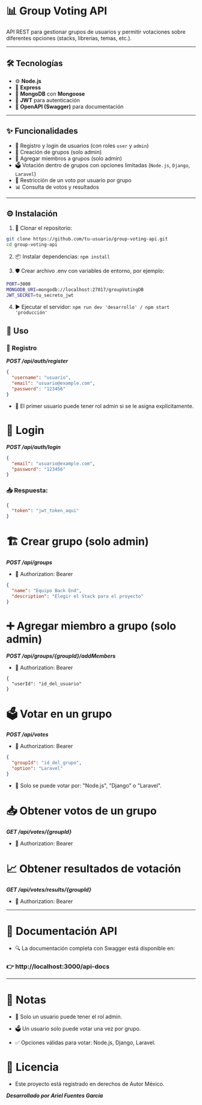 # 📊 Group Voting API

API REST para gestionar grupos de usuarios y permitir votaciones sobre diferentes opciones (stacks, librerías, temas, etc.).

---

## 🛠️ Tecnologías

- ⚙️ **Node.js**
- 🚀 **Express**
- 🍃 **MongoDB** con **Mongoose**
- 🔐 **JWT** para autenticación
- 📄 **OpenAPI (Swagger)** para documentación

---

## ✨ Funcionalidades

- 📝 Registro y login de usuarios (con roles `user` y `admin`)
- 👑 Creación de grupos (solo admin)
- 👥 Agregar miembros a grupos (solo admin)
- 🗳️ Votación dentro de grupos con opciones limitadas (`Node.js`, `Django`, `Laravel`)
- 🔁 Restricción de un voto por usuario por grupo
- 📊 Consulta de votos y resultados

---

## ⚙️ Instalación

1. 📂 Clonar el repositorio:
```bash
git clone https://github.com/tu-usuario/group-voting-api.git
cd group-voting-api
```
2. 📦 Instalar dependencias:
`npm install`

3. 🛡️ Crear archivo .env con variables de entorno, por ejemplo:
```sh
PORT=3000
MONGODB_URI=mongodb://localhost:27017/groupVotingDB
JWT_SECRET=tu_secreto_jwt
```

4. ▶️ Ejecutar el servidor:
`npm run dev 'desarrollo' / npm start 'producción'`

## 🚀 Uso

### 🧾 Registro

***POST /api/auth/register***
```json
{
  "username": "usuario",
  "email": "usuario@example.com",
  "password": "123456"
}
```
- 📌 El primer usuario puede tener rol admin si se le asigna explícitamente.

# 🔑 Login

***POST /api/auth/login***
```json
{
  "email": "usuario@example.com",
  "password": "123456"
}
```
### 📥 Respuesta:
```json
{
  "token": "jwt_token_aqui"
}
```

# 🏗️ Crear grupo (solo admin)

***POST /api/groups***
- 🔐 Authorization: Bearer <token>

```json
{
  "name": "Equipo Back End",
  "description": "Elegir el Stack para el proyecto"
}
```

# ➕ Agregar miembro a grupo (solo admin)

***POST /api/groups/{groupId}/addMembers***
- 🔐 Authorization: Bearer <token>
```
{
  "userId": "id_del_usuario"
}
```

# 🗳️ Votar en un grupo

***POST /api/votes***
- 🔐 Authorization: Bearer <token>
```json
{
  "groupId": "id_del_grupo",
  "option": "Laravel"
}
```
- 📌 Solo se puede votar por: "Node.js", "Django" o "Laravel".

# 📥 Obtener votos de un grupo

***GET /api/votes/{groupId}***
- 🔐 Authorization: Bearer <token>

# 📈 Obtener resultados de votación

***GET /api/votes/results/{groupId}***
- 🔐 Authorization: Bearer <token>

---
# 📘 Documentación API
- 🔍 La documentación completa con Swagger está disponible en:

### 👉 http://localhost:3000/api-docs

---
# 📌 Notas
- 👤 Solo un usuario puede tener el rol admin.

- 🗳️ Un usuario solo puede votar una vez por grupo.

- ✅ Opciones válidas para votar: Node.js, Django, Laravel.

# 🪪 Licencia
- Este proyecto está registrado en derechos de Autor México.

***Desarrollado por Ariel Fuentes García***
